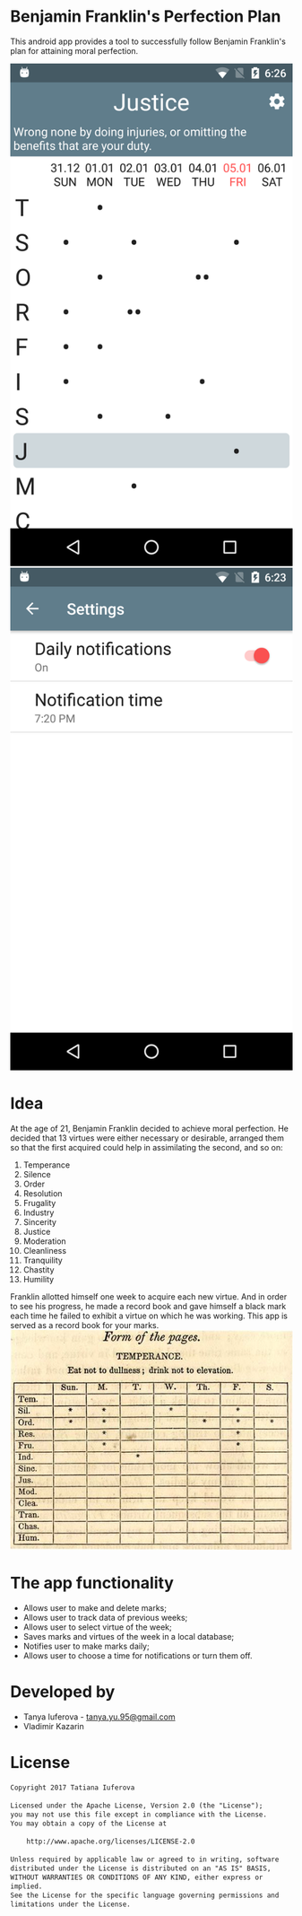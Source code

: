 # Benjamin Franklin's Perfection Plan
This android app provides a tool to successfully follow Benjamin Franklin's plan for attaining moral perfection.

![Main screen](screenshots/en_main.png) ![Settings screen](screenshots/en_settings.png)

# Idea
At the age of 21, Benjamin Franklin decided to achieve moral perfection. He decided that 13 virtues were either necessary or desirable, arranged them so that the first acquired could help in assimilating the second, and so on:
1. Temperance
2. Silence
3. Order
4. Resolution
5. Frugality
6. Industry
7. Sincerity
8. Justice
9. Moderation
10. Cleanliness
11. Tranquility
12. Chastity
13. Humility

Franklin allotted himself one week to acquire each new virtue. And in order to see his progress, he made a record book and gave himself a black mark each time he failed to exhibit a virtue on which he was working. This app is served as a record book for your  marks.
![Example](screenshots/book_example.jpg)

# The app functionality
- Allows user to make and delete marks;
- Allows user to track data of previous weeks;
- Allows user to select virtue of the week;
- Saves marks and virtues of the week in a local database;
- Notifies user to make marks daily;
- Allows user to choose a time for notifications or turn them off.

# Developed by
- Tanya Iuferova - tanya.yu.95@gmail.com
- Vladimir Kazarin

# License
```
Copyright 2017 Tatiana Iuferova

Licensed under the Apache License, Version 2.0 (the "License");
you may not use this file except in compliance with the License.
You may obtain a copy of the License at

    http://www.apache.org/licenses/LICENSE-2.0

Unless required by applicable law or agreed to in writing, software
distributed under the License is distributed on an "AS IS" BASIS,
WITHOUT WARRANTIES OR CONDITIONS OF ANY KIND, either express or implied.
See the License for the specific language governing permissions and
limitations under the License.
```